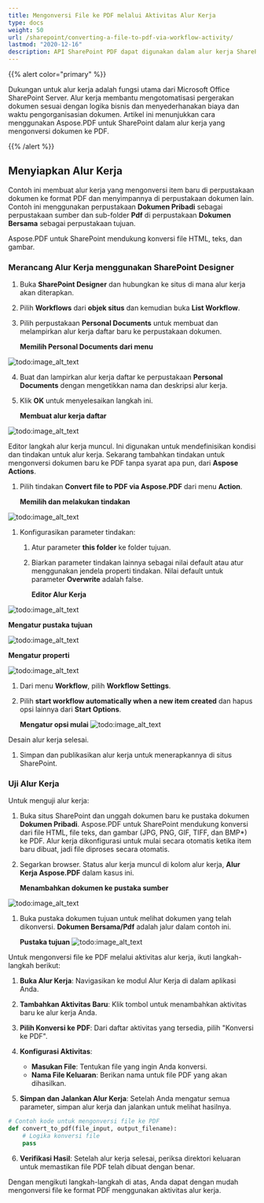 ```yaml
---
title: Mengonversi File ke PDF melalui Aktivitas Alur Kerja
type: docs
weight: 50
url: /sharepoint/converting-a-file-to-pdf-via-workflow-activity/
lastmod: "2020-12-16"
description: API SharePoint PDF dapat digunakan dalam alur kerja SharePoint yang mengonversi dokumen ke PDF.
---
```


{{% alert color="primary" %}}

Dukungan untuk alur kerja adalah fungsi utama dari Microsoft Office SharePoint Server. Alur kerja membantu mengotomatisasi pergerakan dokumen sesuai dengan logika bisnis dan menyederhanakan biaya dan waktu pengorganisasian dokumen. Artikel ini menunjukkan cara menggunakan Aspose.PDF untuk SharePoint dalam alur kerja yang mengonversi dokumen ke PDF.

{{% /alert %}}

## **Menyiapkan Alur Kerja**

Contoh ini membuat alur kerja yang mengonversi item baru di perpustakaan dokumen ke format PDF dan menyimpannya di perpustakaan dokumen lain. Contoh ini menggunakan perpustakaan **Dokumen Pribadi** sebagai perpustakaan sumber dan sub-folder **Pdf** di perpustakaan **Dokumen Bersama** sebagai perpustakaan tujuan.

Aspose.PDF untuk SharePoint mendukung konversi file HTML, teks, dan gambar.

### **Merancang Alur Kerja menggunakan SharePoint Designer**

1. Buka **SharePoint Designer** dan hubungkan ke situs di mana alur kerja akan diterapkan.
2. Pilih **Workflows** dari **objek situs** dan kemudian buka **List Workflow**.
3. Pilih perpustakaan **Personal Documents** untuk membuat dan melampirkan alur kerja daftar baru ke perpustakaan dokumen.

   **Memilih Personal Documents dari menu**

![todo:image_alt_text](converting-a-file-to-pdf-via-workflow-activity_1.png)

4. Buat dan lampirkan alur kerja daftar ke perpustakaan **Personal Documents** dengan mengetikkan nama dan deskripsi alur kerja.
5. Klik **OK** untuk menyelesaikan langkah ini.

   **Membuat alur kerja daftar**

![todo:image_alt_text](converting-a-file-to-pdf-via-workflow-activity_2.png)

Editor langkah alur kerja muncul. Ini digunakan untuk mendefinisikan kondisi dan tindakan untuk alur kerja. Sekarang tambahkan tindakan untuk mengonversi dokumen baru ke PDF tanpa syarat apa pun, dari **Aspose Actions**.
1. Pilih tindakan **Convert file to PDF via Aspose.PDF** dari menu **Action**.

   **Memilih dan melakukan tindakan**

![todo:image_alt_text](converting-a-file-to-pdf-via-workflow-activity_3.png)


1. Konfigurasikan parameter tindakan:
   1. Atur parameter **this folder** ke folder tujuan.
   1. Biarkan parameter tindakan lainnya sebagai nilai default atau atur menggunakan jendela properti tindakan. Nilai default untuk parameter **Overwrite** adalah false.

      **Editor Alur Kerja**

![todo:image_alt_text](converting-a-file-to-pdf-via-workflow-activity_4.png)



**Mengatur pustaka tujuan**

![todo:image_alt_text](converting-a-file-to-pdf-via-workflow-activity_5.png)



**Mengatur properti**

![todo:image_alt_text](converting-a-file-to-pdf-via-workflow-activity_6.png)




1. Dari menu **Workflow**, pilih **Workflow Settings**.
1. Pilih **start workflow automatically when a new item created** dan hapus opsi lainnya dari **Start Options**.

   **Mengatur opsi mulai**
![todo:image_alt_text](converting-a-file-to-pdf-via-workflow-activity_7.png)

Desain alur kerja selesai.

1. Simpan dan publikasikan alur kerja untuk menerapkannya di situs SharePoint.

### **Uji Alur Kerja**

Untuk menguji alur kerja:

1. Buka situs SharePoint dan unggah dokumen baru ke pustaka dokumen **Dokumen Pribadi**.
   Aspose.PDF untuk SharePoint mendukung konversi dari file HTML, file teks, dan gambar (JPG, PNG, GIF, TIFF, dan BMP*) ke PDF. Alur kerja dikonfigurasi untuk mulai secara otomatis ketika item baru dibuat, jadi file diproses secara otomatis.
1. Segarkan browser.
   Status alur kerja muncul di kolom alur kerja, **Alur Kerja Aspose.PDF** dalam kasus ini.

   **Menambahkan dokumen ke pustaka sumber**

![todo:image_alt_text](converting-a-file-to-pdf-via-workflow-activity_8.png)

1. Buka pustaka dokumen tujuan untuk melihat dokumen yang telah dikonversi. **Dokumen Bersama/Pdf** adalah jalur dalam contoh ini.

   **Pustaka tujuan**
![todo:image_alt_text](converting-a-file-to-pdf-via-workflow-activity_9.png)

Untuk mengonversi file ke PDF melalui aktivitas alur kerja, ikuti langkah-langkah berikut:

1. **Buka Alur Kerja**: Navigasikan ke modul Alur Kerja di dalam aplikasi Anda.

2. **Tambahkan Aktivitas Baru**: Klik tombol untuk menambahkan aktivitas baru ke alur kerja Anda.

3. **Pilih Konversi ke PDF**: Dari daftar aktivitas yang tersedia, pilih "Konversi ke PDF".

4. **Konfigurasi Aktivitas**: 
   - **Masukan File**: Tentukan file yang ingin Anda konversi.
   - **Nama File Keluaran**: Berikan nama untuk file PDF yang akan dihasilkan.

5. **Simpan dan Jalankan Alur Kerja**: Setelah Anda mengatur semua parameter, simpan alur kerja dan jalankan untuk melihat hasilnya.

```python
# Contoh kode untuk mengonversi file ke PDF
def convert_to_pdf(file_input, output_filename):
    # Logika konversi file
    pass
```

6. **Verifikasi Hasil**: Setelah alur kerja selesai, periksa direktori keluaran untuk memastikan file PDF telah dibuat dengan benar.

Dengan mengikuti langkah-langkah di atas, Anda dapat dengan mudah mengonversi file ke format PDF menggunakan aktivitas alur kerja.